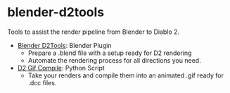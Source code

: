 # blender-d2tools

Tools to assist the render pipeline from Blender to Diablo 2.

- [Blender D2Tools](https://github.com/iuitdebos/blender-d2tools/tree/main/blender-d2tools): Blender Plugin
  - Prepare a .blend file with a setup ready for D2 rendering
  - Automate the rendering process for all directions you need.
- [D2 Gif Compile](https://github.com/iuitdebos/blender-d2tools/tree/main/d2gifcompile): Python Script
  - Take your renders and compile them into an animated .gif ready for .dcc files.
